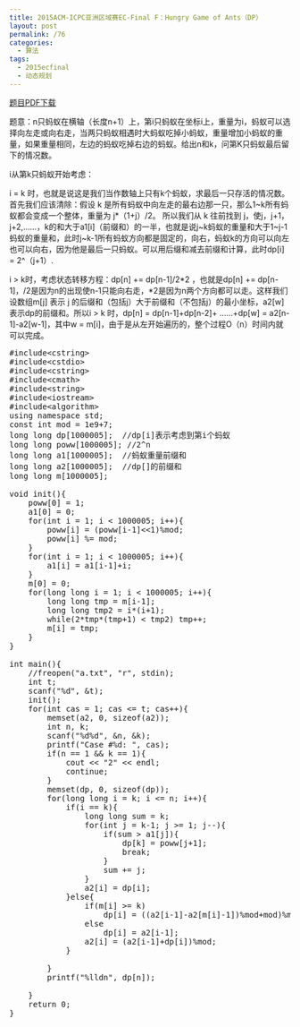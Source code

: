 ```yaml
---
title: 2015ACM-ICPC亚洲区域赛EC-Final F：Hungry Game of Ants（DP）
layout: post
permalink: /76
categories:
  - 算法
tags:
  - 2015ecfinal
  - 动态规划
---
```

<a href="https://icpcarchive.ecs.baylor.edu/external/75/p7505.pdf" target="_blank">题目PDF下载</a>

题意：n只蚂蚁在横轴（长度n+1）上，第i只蚂蚁在坐标i上，重量为i，蚂蚁可以选择向左走或向右走，当两只蚂蚁相遇时大蚂蚁吃掉小蚂蚁，重量增加小蚂蚁的重量，如果重量相同，左边的蚂蚁吃掉右边的蚂蚁。给出n和k，问第K只蚂蚁最后留下的情况数。

i从第k只蚂蚁开始考虑：

i = k 时，也就是说这是我们当作数轴上只有k个蚂蚁，求最后一只存活的情况数。首先我们应该清除：假设 k 是所有蚂蚁中向左走的最右边那一只，那么1~k所有蚂蚁都会变成一个整体，重量为 j*（1+j）/2。 所以我们从 k 往前找到 j，使j，j+1，j+2,……，k的和大于a1[i]（前缀和）的一半，也就是说j~k蚂蚁的重量和大于1~j-1蚂蚁的重量和，此时j~k-1所有蚂蚁方向都是固定的，向右，蚂蚁k的方向可以向左也可以向右，因为他是最后一只蚂蚁。可以用后缀和减去前缀和计算，此时dp[i] = 2^（j+1）.

i > k时，考虑状态转移方程：dp[n] += dp[n-1]/2\*2 ，也就是dp[n] += dp[n-1]，/2是因为n的出现使n-1只能向右走，\*2是因为n两个方向都可以走。这样我们设数组m[j] 表示 j 的后缀和（包括j）大于前缀和（不包括j）的最小坐标，a2[w]表示dp的前缀和。所以i > k 时，dp[n] = dp[n-1]+dp[n-2]+ ……+dp[w] = a2[n-1]-a2[w-1]，其中w = m[i]，由于是从左开始遍历的，整个过程O（n）时间内就可以完成。

<pre class="brush: cpp; title: ; notranslate" title="">#include&lt;cstring&gt;
#include&lt;cstdio&gt;
#include&lt;cstring&gt;
#include&lt;cmath&gt;
#include&lt;string&gt;
#include&lt;iostream&gt;
#include&lt;algorithm&gt;
using namespace std;
const int mod = 1e9+7;
long long dp[1000005];  //dp[i]表示考虑到第i个蚂蚁
long long poww[1000005]; //2^n
long long a1[1000005];  //蚂蚁重量前缀和
long long a2[1000005];  //dp[]的前缀和
long long m[1000005];

void init(){
    poww[0] = 1;
    a1[0] = 0;
    for(int i = 1; i &lt; 1000005; i++){
        poww[i] = (poww[i-1]&lt;&lt;1)%mod;
        poww[i] %= mod;
    }
    for(int i = 1; i &lt; 1000005; i++){
        a1[i] = a1[i-1]+i;
    }
    m[0] = 0;
    for(long long i = 1; i &lt; 1000005; i++){
        long long tmp = m[i-1];
        long long tmp2 = i*(i+1);
        while(2*tmp*(tmp+1) &lt; tmp2) tmp++;
        m[i] = tmp;
    }
}

int main(){
    //freopen("a.txt", "r", stdin);
    int t;
    scanf("%d", &t);
    init();
    for(int cas = 1; cas &lt;= t; cas++){
        memset(a2, 0, sizeof(a2));
        int n, k;
        scanf("%d%d", &n, &k);
        printf("Case #%d: ", cas);
        if(n == 1 && k == 1){
            cout &lt;&lt; "2" &lt;&lt; endl;
            continue;
        }
        memset(dp, 0, sizeof(dp));
        for(long long i = k; i &lt;= n; i++){
            if(i == k){
                long long sum = k;
                for(int j = k-1; j &gt;= 1; j--){
                    if(sum &gt; a1[j]){
                        dp[k] = poww[j+1];
                        break;
                    }
                    sum += j;
                }
                a2[i] = dp[i];
            }else{
                if(m[i] &gt;= k)
                    dp[i] = ((a2[i-1]-a2[m[i]-1])%mod+mod)%mod;
                else
                    dp[i] = a2[i-1];
                a2[i] = (a2[i-1]+dp[i])%mod;
            }

        }
        printf("%lldn", dp[n]);

    }
    return 0;
}
</pre>
